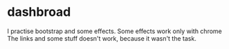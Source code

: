 # dashbroad

I practise bootstrap and some effects. 
Some effects work only  with chrome The links and some stuff doesn't work, because it wasn't the task.
